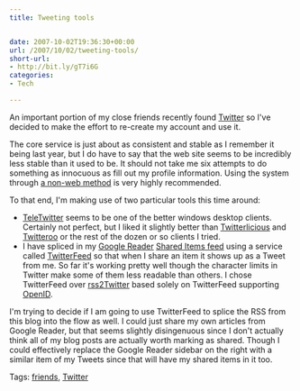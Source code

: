 ```yaml
---
title: Tweeting tools


date: 2007-10-02T19:36:30+00:00
url: /2007/10/02/tweeting-tools/
short-url:
- http://bit.ly/gT7i6G
categories:
- Tech

---
```

<div class='microid-mailto+http:sha1:5f43b463a5a117ba3678ecf334fda53a62ca8ca3'>

An important portion of my close friends recently found <a href="http://www.twitter.com">Twitter</a> so I've decided to make the effort to re-create my account and use it.



The core service is just about as consistent and stable as I remember it being last year, but I do have to say that the web site seems to be incredibly less stable than it used to be. It should not take me six attempts to do something as innocuous as fill out my profile information. Using the system through <a href="http://twitter.pbwiki.com/Apps">a non-web method</a> is very highly recommended.



To that end, I'm making use of two particular tools this time around:


<ul>
<li>
<a href="http://teletwitter.com/">TeleTwitter</a> seems to be one of the better windows desktop clients. Certainly not perfect, but I liked it slightly better than <a href="http://www.ejecutive.co.uk/projects/twitterlicious">Twitterlicious</a> and <a href="http://rareedge.com/twitteroo">Twitteroo</a> or the rest of the dozen or so clients I tried.
</li>
<li>
I have spliced in my <a href="http://www.google.com/reader">Google Reader</a> <a href="http://www.google.com/reader/shared/11744257827464780163">Shared Items feed</a> using a service called <a href="http://twitterfeed.com/">TwitterFeed</a> so that when I share an item it shows up as a Tweet from me. So far it's working pretty well though the character limits in Twitter make some of them less readable than others. I chose TwitterFeed over <a href="http://www.pivari.com/rss2twitter.html">rss2Twitter</a> based solely on TwitterFeed supporting <a href="http://openid.org">OpenID</a>.
</li>
</ul>


I'm trying to decide if I am going to use TwitterFeed to splice the RSS from this blog into the flow as well. I could just share my own articles from Google Reader, but that seems slightly disingenuous since I don't actually think all of my blog posts are actually worth marking as shared. Though I could effectively replace the Google Reader sidebar on the right with a similar item of my Tweets since that will have my shared items in it too.

</div>

<div class="st-post-tags">
Tags: <a href="http://www.cavort.org/tag/friends/" title="friends" rel="tag">friends</a>, <a href="http://www.cavort.org/tag/twitter/" title="Twitter" rel="tag">Twitter</a><br />
</div>